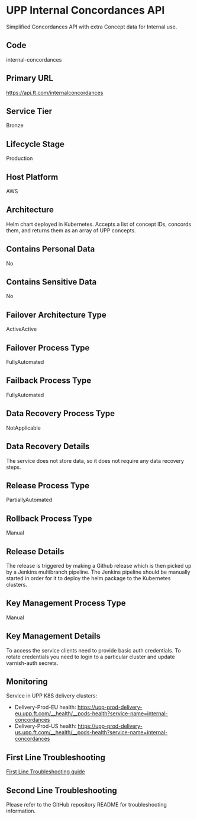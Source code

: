 <!--
    Written in the format prescribed by https://github.com/Financial-Times/runbook.md.
    Any future edits should abide by this format.
-->
# UPP Internal Concordances API

Simplified Concordances API with extra Concept data for Internal use.

## Code

internal-concordances

## Primary URL

https://api.ft.com/internalconcordances

## Service Tier

Bronze

## Lifecycle Stage

Production

## Host Platform

AWS

## Architecture

Helm chart deployed in Kubernetes. Аccepts a list of concept IDs, concords them, and returns them as an array of UPP concepts.

## Contains Personal Data

No

## Contains Sensitive Data

No

<!-- Placeholder - remove HTML comment markers to activate
## Can Download Personal Data
Choose Yes or No

...or delete this placeholder if not applicable to this system
-->

<!-- Placeholder - remove HTML comment markers to activate
## Can Contact Individuals
Choose Yes or No

...or delete this placeholder if not applicable to this system
-->

## Failover Architecture Type

ActiveActive

## Failover Process Type

FullyAutomated

## Failback Process Type

FullyAutomated

<!-- Placeholder - remove HTML comment markers to activate
## Failover Details
Enter descriptive text satisfying the following:
The actions required to fail this system from one region to another. Either provide a set of numbered steps or a link to a detailed process that operations can follow.

...or delete this placeholder if not applicable to this system
-->

## Data Recovery Process Type

NotApplicable

## Data Recovery Details

The service does not store data, so it does not require any data recovery steps.

## Release Process Type

PartiallyAutomated

## Rollback Process Type

Manual

## Release Details

The release is triggered by making a Github release which is then picked up by a Jenkins multibranch pipeline. The Jenkins pipeline should be manually started in order for it to deploy the helm package to the Kubernetes clusters.

<!-- Placeholder - remove HTML comment markers to activate
## Heroku Pipeline Name
Enter descriptive text satisfying the following:
This is the name of the Heroku pipeline for this system. If you don't have a pipeline, this is the name of the app in Heroku. A pipeline is a group of Heroku apps that share the same codebase where each app in a pipeline represents the different stages in a continuous delivery workflow, i.e. staging, production.

...or delete this placeholder if not applicable to this system
-->

## Key Management Process Type

Manual

## Key Management Details

To access the service clients need to provide basic auth credentials.
To rotate credentials you need to login to a particular cluster and update varnish-auth secrets.

## Monitoring

Service in UPP K8S delivery clusters:

*   Delivery-Prod-EU health: <https://upp-prod-delivery-eu.upp.ft.com/__health/__pods-health?service-name=internal-concordances>
*   Delivery-Prod-US health: <https://upp-prod-delivery-us.upp.ft.com/__health/__pods-health?service-name=internal-concordances>

## First Line Troubleshooting

[First Line Troubleshooting guide](https://github.com/Financial-Times/upp-docs/tree/master/guides/ops/first-line-troubleshooting)

## Second Line Troubleshooting

Please refer to the GitHub repository README for troubleshooting information.